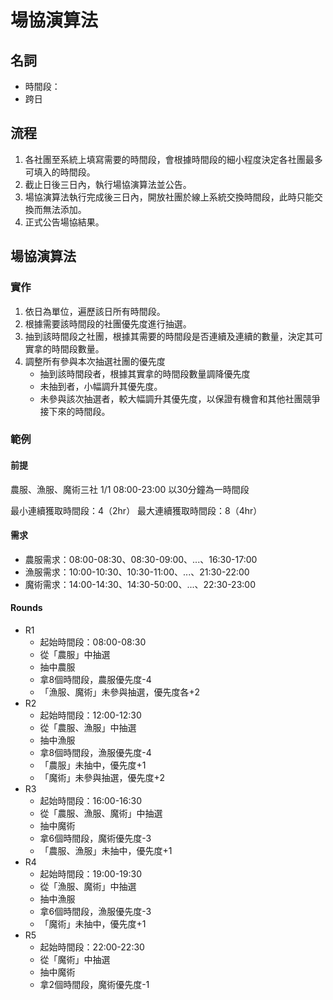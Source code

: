 # 場協演算法

## 名詞
+ 時間段：
+ 跨日

## 流程
1. 各社團至系統上填寫需要的時間段，會根據時間段的細小程度決定各社團最多可填入的時間段。
2. 截止日後三日內，執行場協演算法並公告。
3. 場協演算法執行完成後三日內，開放社團於線上系統交換時間段，此時只能交換而無法添加。
4. 正式公告場協結果。

## 場協演算法

### 實作
1. 依日為單位，遍歷該日所有時間段。
2. 根據需要該時間段的社團優先度進行抽選。
3. 抽到該時間段之社團，根據其需要的時間段是否連續及連續的數量，決定其可實拿的時間段數量。
4. 調整所有參與本次抽選社團的優先度
    + 抽到該時間段者，根據其實拿的時間段數量調降優先度
    + 未抽到者，小幅調升其優先度。
    + 未參與該次抽選者，較大幅調升其優先度，以保證有機會和其他社團競爭接下來的時間段。

### 範例

#### 前提
農服、漁服、魔術三社
1/1 08:00-23:00 以30分鐘為一時間段

最小連續獲取時間段：4（2hr）
最大連續獲取時間段：8（4hr）

#### 需求
+ 農服需求：08:00-08:30、08:30-09:00、...、16:30-17:00
+ 漁服需求：10:00-10:30、10:30-11:00、...、21:30-22:00
+ 魔術需求：14:00-14:30、14:30-50:00、...、22:30-23:00

#### Rounds
+ R1
    + 起始時間段：08:00-08:30
    + 從「農服」中抽選
    + 抽中農服
    + 拿8個時間段，農服優先度-4
    + 「漁服、魔術」未參與抽選，優先度各+2
+ R2
    + 起始時間段：12:00-12:30
    + 從「農服、漁服」中抽選
    + 抽中漁服
    + 拿8個時間段，漁服優先度-4
    + 「農服」未抽中，優先度+1
    + 「魔術」未參與抽選，優先度+2
+ R3
    + 起始時間段：16:00-16:30
    + 從「農服、漁服、魔術」中抽選
    + 抽中魔術
    + 拿6個時間段，魔術優先度-3
    + 「農服、漁服」未抽中，優先度+1
+ R4
    + 起始時間段：19:00-19:30
    + 從「漁服、魔術」中抽選
    + 抽中漁服
    + 拿6個時間段，漁服優先度-3
    + 「魔術」未抽中，優先度+1
+ R5
    + 起始時間段：22:00-22:30
    + 從「魔術」中抽選
    + 抽中魔術
    + 拿2個時間段，魔術優先度-1

